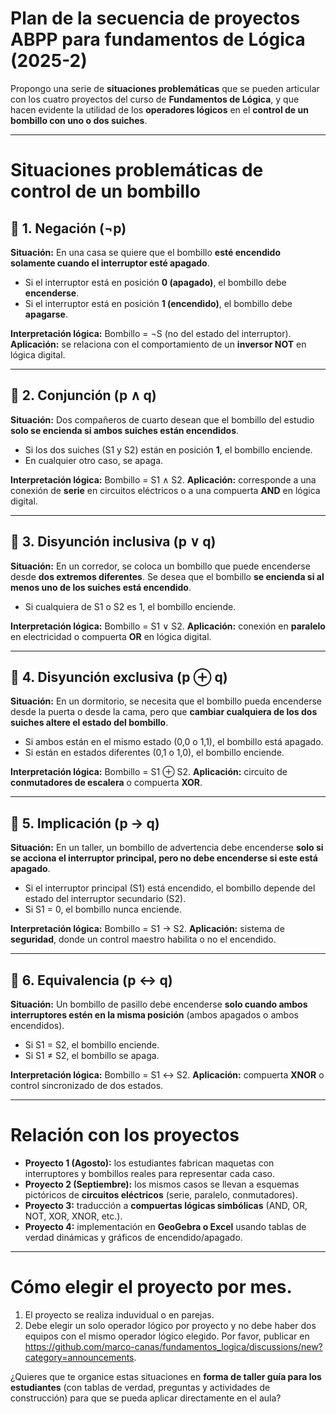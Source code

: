 

# Plan de la secuencia de proyectos ABPP para fundamentos de Lógica (2025-2)  

Propongo una serie de **situaciones problemáticas** que se pueden articular con los cuatro proyectos del curso de **Fundamentos de Lógica**, y que hacen evidente la utilidad de los **operadores lógicos** en el **control de un bombillo con uno o dos suiches**.

---

# Situaciones problemáticas de control de un bombillo

## 🔹 1. Negación (¬p)

**Situación:**
En una casa se quiere que el bombillo **esté encendido solamente cuando el interruptor esté apagado**.

* Si el interruptor está en posición **0 (apagado)**, el bombillo debe **encenderse**.
* Si el interruptor está en posición **1 (encendido)**, el bombillo debe **apagarse**.

**Interpretación lógica:**
Bombillo = ¬S (no del estado del interruptor).
**Aplicación:** se relaciona con el comportamiento de un **inversor NOT** en lógica digital.

---

## 🔹 2. Conjunción (p ∧ q)

**Situación:**
Dos compañeros de cuarto desean que el bombillo del estudio **solo se encienda si ambos suiches están encendidos**.

* Si los dos suiches (S1 y S2) están en posición **1**, el bombillo enciende.
* En cualquier otro caso, se apaga.

**Interpretación lógica:**
Bombillo = S1 ∧ S2.
**Aplicación:** corresponde a una conexión de **serie** en circuitos eléctricos o a una compuerta **AND** en lógica digital.

---

## 🔹 3. Disyunción inclusiva (p ∨ q)

**Situación:**
En un corredor, se coloca un bombillo que puede encenderse desde **dos extremos diferentes**. Se desea que el bombillo **se encienda si al menos uno de los suiches está encendido**.

* Si cualquiera de S1 o S2 es 1, el bombillo enciende.

**Interpretación lógica:**
Bombillo = S1 ∨ S2.
**Aplicación:** conexión en **paralelo** en electricidad o compuerta **OR** en lógica digital.

---

## 🔹 4. Disyunción exclusiva (p ⊕ q)

**Situación:**
En un dormitorio, se necesita que el bombillo pueda encenderse desde la puerta o desde la cama, pero que **cambiar cualquiera de los dos suiches altere el estado del bombillo**.

* Si ambos están en el mismo estado (0,0 o 1,1), el bombillo está apagado.
* Si están en estados diferentes (0,1 o 1,0), el bombillo enciende.

**Interpretación lógica:**
Bombillo = S1 ⊕ S2.
**Aplicación:** circuito de **conmutadores de escalera** o compuerta **XOR**.

---

## 🔹 5. Implicación (p → q)

**Situación:**
En un taller, un bombillo de advertencia debe encenderse **solo si se acciona el interruptor principal, pero no debe encenderse si este está apagado**.

* Si el interruptor principal (S1) está encendido, el bombillo depende del estado del interruptor secundario (S2).
* Si S1 = 0, el bombillo nunca enciende.

**Interpretación lógica:**
Bombillo = S1 → S2.
**Aplicación:** sistema de **seguridad**, donde un control maestro habilita o no el encendido.

---

## 🔹 6. Equivalencia (p ↔ q)

**Situación:**
Un bombillo de pasillo debe encenderse **solo cuando ambos interruptores estén en la misma posición** (ambos apagados o ambos encendidos).

* Si S1 = S2, el bombillo enciende.
* Si S1 ≠ S2, el bombillo se apaga.

**Interpretación lógica:**
Bombillo = S1 ↔ S2.
**Aplicación:** compuerta **XNOR** o control sincronizado de dos estados.

---

# Relación con los proyectos

* **Proyecto 1 (Agosto):** los estudiantes fabrican maquetas con interruptores y bombillos reales para representar cada caso.
* **Proyecto 2 (Septiembre):** los mismos casos se llevan a esquemas pictóricos de **circuitos eléctricos** (serie, paralelo, conmutadores).
* **Proyecto 3:** traducción a **compuertas lógicas simbólicas** (AND, OR, NOT, XOR, XNOR, etc.).
* **Proyecto 4:** implementación en **GeoGebra o Excel** usando tablas de verdad dinámicas y gráficos de encendido/apagado.

---

# Cómo elegir el proyecto por mes. 

1. El proyecto se realiza induvidual o en parejas.
2. Debe elegir un solo operador lógico por proyecto y no debe haber dos equipos con el mismo operador lógico elegido. Por favor, publicar en https://github.com/marco-canas/fundamentos_logica/discussions/new?category=announcements.


¿Quieres que te organice estas situaciones en **forma de taller guía para los estudiantes** (con tablas de verdad, preguntas y actividades de construcción) para que se pueda aplicar directamente en el aula?
